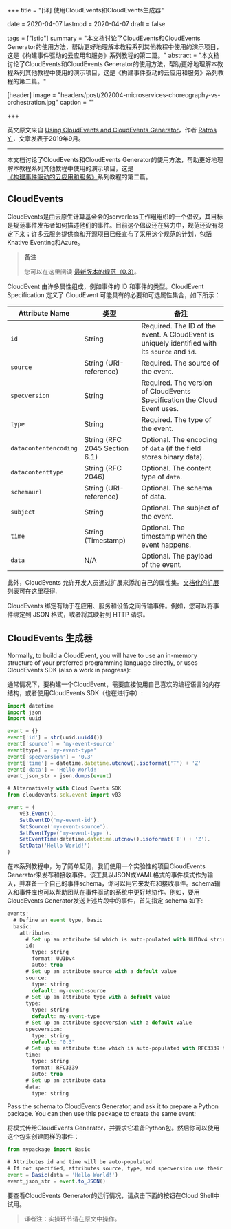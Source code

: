+++
title = "[译] 使用CloudEvents和CloudEvents生成器"

date = 2020-04-07
lastmod = 2020-04-07
draft = false

tags = ["Istio"]
summary = "本文档讨论了CloudEvents和CloudEvents Generator的使用方法，帮助更好地理解本教程系列其他教程中使用的演示项目，这是《构建事件驱动的云应用和服务》系列教程的第二篇。"
abstract = "本文档讨论了CloudEvents和CloudEvents Generator的使用方法，帮助更好地理解本教程系列其他教程中使用的演示项目，这是《构建事件驱动的云应用和服务》系列教程的第二篇。"

[header]
image = "headers/post/202004-microservices-choreography-vs-orchestration.jpg"
caption = ""

+++

英文原文来自 [Using CloudEvents and CloudEvents Generator](https://medium.com/google-cloud/using-cloud-events-and-cloud-events-generator-4b71b8a90277)，作者 [Ratros Y.](https://medium.com/@ratrosy)，文章发表于2019年9月。 

------

本文档讨论了CloudEvents和CloudEvents Generator的使用方法，帮助更好地理解本教程系列其他教程中使用的演示项目，这是 [《构建事件驱动的云应用和服务》](../202004-building-event-driven-cloud-applications-and-services/)系列教程的第二篇。

## CloudEvents

CloudEvents是由云原生计算基金会的serverless工作组组织的一个倡议，其目标是规范事件发布者如何描述他们的事件。目前这个倡议还在努力中，规范还没有稳定下来；许多云服务提供商和开源项目已经宣布了采用这个规范的计划，包括Knative Eventing和Azure。

> **备注**
>
> 您可以在这里阅读 [最新版本的规范（0.3）](https://github.com/cloudevents/spec/blob/v0.3/spec.md)。

CloudEvent 由许多属性组成，例如事件的 ID 和事件的类型。CloudEvent Specification 定义了 CloudEvent 可能具有的必要和可选属性集合，如下所示：

| Attribute Name        | 类型                          | 备注                                                         |
| --------------------- | ----------------------------- | ------------------------------------------------------------ |
| `id`                  | String                        | Required. The ID of the event. A CloudEvent is uniquely identified with its `source` and `id`. |
| `source`              | String (URI-reference)        | Required. The source of the event.                           |
| `specversion`         | String                        | Required. The version of CloudEvents Specification the Cloud Event uses. |
| `type`                | String                        | Required. The type of the event.                             |
| `datacontentencoding` | String (RFC 2045 Section 6.1) | Optional. The encoding of `data` (if the field stores binary data). |
| `datacontenttype`     | String (RFC 2046)             | Optional. The content type of `data`.                        |
| `schemaurl`           | String (URI-reference)        | Optional. The schema of data.                                |
| `subject`             | String                        | Optional. The subject of the event.                          |
| `time`                | String (Timestamp)            | Optional. The timestamp when the event happens.              |
| `data`                | N/A                           | Optional. The payload of the event.                          |

此外，CloudEvents 允许开发人员通过扩展来添加自己的属性集。[文档化的扩展列表可在这里获得](https://github.com/cloudevents/spec/blob/master/documented-extensions.md).

CloudEvents 绑定有助于在应用、服务和设备之间传输事件。例如，您可以将事件绑定到 JSON 格式，或者将其映射到 HTTP 请求。

## CloudEvents 生成器

Normally, to build a CloudEvent, you will have to use an in-memory structure of your preferred programming language directly, or uses CloudEvents SDK (also a work in progress):

通常情况下，要构建一个CloudEvent，需要直接使用自己喜欢的编程语言的内存结构，或者使用CloudEvents SDK（也在进行中）:

```javascript
import datetime
import json
import uuid

event = {}
event['id'] = str(uuid.uuid4())
event['source'] = 'my-event-source'
event[type] = 'my-event-type'
event['specversion'] = '0.3'
event['time'] = datetime.datetime.utcnow().isoformat('T') + 'Z'
event['data'] = 'Hello World!'
event_json_str = json.dumps(event)

# Alternatively with Cloud Events SDK
from cloudevents.sdk.event import v03

event = (
	v03.Event().
	SetEventID('my-event-id').
	SetSource('my-event-source').
	SetEventType('my-event-type').
	SetEventTime(datetime.datetime.utcnow().isoformat('T') + 'Z').
	SetData('Hello World!')
)
```

在本系列教程中，为了简单起见，我们使用一个实验性的项目CloudEvents Generator来发布和接收事件。该工具以JSON或YAML格式的事件模式作为输入，并准备一个自己的事件schema，你可以用它来发布和接收事件。schema输入和事件库也可以帮助团队在事件驱动的系统中更好地协作。例如，要用CloudEvents Generator发送上述片段中的事件，首先指定 schema 如下:

```javascript
events:
  # Define an event type, basic
  basic:
    attributes:
      # Set up an attribute id which is auto-poulated with UUIDv4 string
      id:
        type: string
        format: UUIDv4
        auto: true
      # Set up an attribute source with a default value
      source:
        type: string
        default: my-event-source
      # Set up an attribute type with a default value
      type:
        type: string
        default: my-event-type
      # Set up an attribute specversion with a default value
      specversion:
        type: string
        default: "0.3"
      # Set up an attribute time which is auto-populated with RFC3339 timestamp
      time:
        type: string
        format: RFC3339
        auto: true
      # Set up an attribute data
      data:
        type: string
```

Pass the schema to CloudEvents Generator, and ask it to prepare a Python package. You can then use this package to create the same event:

将模式传给CloudEvents Generator，并要求它准备Python包。然后你可以使用这个包来创建同样的事件：

```javascript
from mypackage import Basic

# Attributes id and time will be auto-populated
# If not specified, attributes source, type, and specversion use their respective default values
event = Basic(data = 'Hello World!')
event_json_str = event.to_JSON()
```

要查看CloudEvents Generator的运行情况，请点击下面的按钮在Cloud Shell中试用。

> 译者注：实操环节请在原文中操作。
